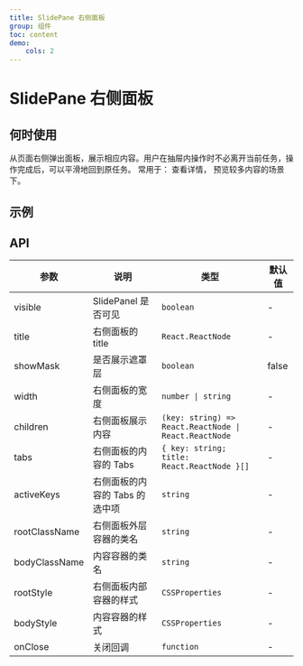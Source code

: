 ```yaml
---
title: SlidePane 右侧面板
group: 组件
toc: content
demo:
    cols: 2
---
```


# SlidePane 右侧面板

## 何时使用

从页面右侧弹出面板，展示相应内容。用户在抽屉内操作时不必离开当前任务，操作完成后，可以平滑地回到原任务。
常用于： 查看详情， 预览较多内容的场景下。

## 示例

<code src="./demos/basic.tsx" title="基础使用"></code>
<code src="./demos/basic_mask.tsx" title="基础 mask 使用"></code>
<code src="./demos/customTitle.tsx" title="自定义 Title"></code>
<code src="./demos/tabs.tsx" title="展示 tabs"></code>

## API

| 参数          | 说明                           | 类型                                                  | 默认值 |
| ------------- | ------------------------------ | ----------------------------------------------------- | ------ |
| visible       | SlidePanel 是否可见            | `boolean`                                             | -      |
| title         | 右侧面板的 title               | `React.ReactNode`                                     | -      |
| showMask      | 是否展示遮罩层                 | `boolean`                                             | false  |
| width         | 右侧面板的宽度                 | `number \| string`                                    | -      |
| children      | 右侧面板展示内容               | `(key: string) => React.ReactNode \| React.ReactNode` | -      |
| tabs          | 右侧面板的内容的 Tabs          | `{ key: string; title: React.ReactNode }[]`           | -      |
| activeKeys    | 右侧面板的内容的 Tabs 的选中项 | `string`                                              | -      |
| rootClassName | 右侧面板外层容器的类名         | `string`                                              | -      |
| bodyClassName | 内容容器的类名                 | `string`                                              | -      |
| rootStyle     | 右侧面板内部容器的样式         | `CSSProperties`                                       | -      |
| bodyStyle     | 内容容器的样式                 | `CSSProperties`                                       | -      |
| onClose       | 关闭回调                       | `function`                                            | -      |
